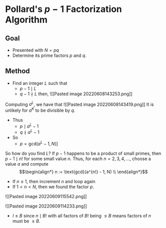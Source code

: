 # Pollard's $p-1$ Factorization Algorithm
## Goal
- Presented with $N = pq$
- Determine its prime factors $p$ and $q$.

## Method
- Find an integer $L$ such that
	- $p-1 \mid L$
	- $q-1 \nmid L$
	then,
![[Pasted image 20220608143253.png]]

Computing $a^L$, we have that
![[Pasted image 20220608143419.png]]
It is unlikely for $a^K$ to be divisible by $q$.

- Thus
	- $p \mid a^L - 1$
	- $q \nmid a^L - 1$
- So
	- $p = \text{gcd}(a^L - 1, N)$]

So how do you find $L$?
If $p-1$ happens to be a product of small primes, then $p-1 \mid n!$ for some small value $n$. Thus, for each $n = 2, 3, 4, \dots$, choose a value $a$ and compute
$$\begin{align*}
	n := \text{gcd}(a^{n!} - 1, N) \\
\end{align*}$$
- If $n \le 1$, then increment $n$ and loop again
- If $1 < n < N$, then we found the factor $p$.

![[Pasted image 20220609115542.png]]

![[Pasted image 20220609114233.png]]
- $l \le B$ since $n \mid B!$ with all factors of $B!$ being $\le B$ means factors of $n$ must be $\le B$.
